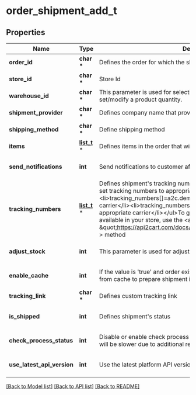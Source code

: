 # order_shipment_add_t

## Properties
Name | Type | Description | Notes
------------ | ------------- | ------------- | -------------
**order_id** | **char \*** | Defines the order for which the shipment will be created | [optional] 
**store_id** | **char \*** | Store Id | [optional] 
**warehouse_id** | **char \*** | This parameter is used for selecting a warehouse where you need to set/modify a product quantity. | [optional] 
**shipment_provider** | **char \*** | Defines company name that provide tracking of shipment | [optional] 
**shipping_method** | **char \*** | Define shipping method | [optional] 
**items** | [**list_t**](order_shipment_add_items_inner.md) \* | Defines items in the order that will be shipped | [optional] 
**send_notifications** | **int** | Send notifications to customer after shipment was created | [optional] [default to false]
**tracking_numbers** | [**list_t**](order_shipment_add_tracking_numbers_inner.md) \* | Defines shipment&#39;s tracking numbers that have to be added&lt;/br&gt; How set tracking numbers to appropriate carrier:&lt;ul&gt;&lt;li&gt;tracking_numbers[]&#x3D;a2c.demo1,a2c.demo2 - set default carrier&lt;/li&gt;&lt;li&gt;tracking_numbers[&lt;b&gt;carrier_id&lt;/b&gt;]&#x3D;a2c.demo - set appropriate carrier&lt;/li&gt;&lt;/ul&gt;To get the list of carriers IDs that are available in your store, use the &lt;a href &#x3D; \&quot;https://api2cart.com/docs/#/cart/CartInfo\&quot;&gt;cart.info&lt;/a &gt; method | [optional] 
**adjust_stock** | **int** | This parameter is used for adjust stock. | [optional] [default to false]
**enable_cache** | **int** | If the value is &#39;true&#39; and order exist in our cache, we will use order.info from cache to prepare shipment items. | [optional] [default to false]
**tracking_link** | **char \*** | Defines custom tracking link | [optional] 
**is_shipped** | **int** | Defines shipment&#39;s status | [optional] [default to true]
**check_process_status** | **int** | Disable or enable check process status. Please note that the response will be slower due to additional requests to the store. | [optional] [default to false]
**use_latest_api_version** | **int** | Use the latest platform API version | [optional] [default to false]

[[Back to Model list]](../README.md#documentation-for-models) [[Back to API list]](../README.md#documentation-for-api-endpoints) [[Back to README]](../README.md)


